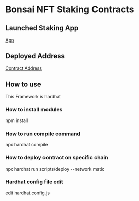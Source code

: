 # Bonsai NFT Staking Contracts

## Launched Staking App
[App](https://bonsaidefi.netlify.app/)

## Deployed Address
[Contract Address](https://mumbai.polygonscan.com/address/0xdd31f39B8C668D9953419246FA07A66D20D3Be4B)

## How to use
This Framework is hardhat

### How to install modules
npm install

### How to run compile command
npx hardhat compile

### How to deploy contract on specific chain
npx hardhat run scripts/deploy --network matic

### Hardhat config file edit
edit hardhat.config.js


